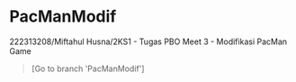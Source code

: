 # PacManModif
222313208/Miftahul Husna/2KS1 - Tugas PBO Meet 3 - Modifikasi PacMan Game 
> [Go to branch 'PacManModif']
